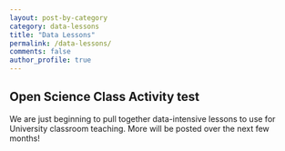 ```yaml
---
layout: post-by-category
category: data-lessons
title: "Data Lessons"
permalink: /data-lessons/
comments: false
author_profile: true
---
```


## Open Science Class Activity test
We are just beginning to pull together data-intensive lessons to use for University
classroom teaching. More will be posted over the next few months!
